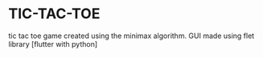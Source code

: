 # TIC-TAC-TOE
tic tac toe game created using the minimax algorithm. GUI made using flet library [flutter with python]
